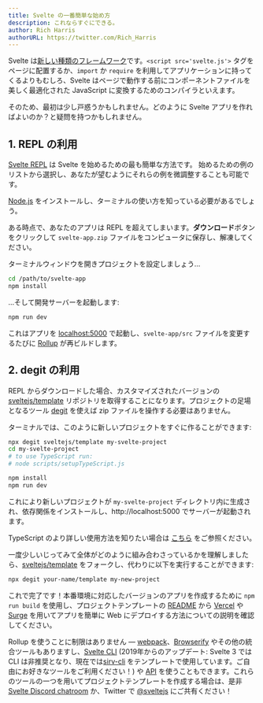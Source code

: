 ```yaml
---
title: Svelte の一番簡単な始め方
description: これならすぐにできる。
author: Rich Harris
authorURL: https://twitter.com/Rich_Harris
---
```


Svelte は[新しい種類のフレームワーク](/blog/frameworks-without-the-framework)です。`<script src='svelte.js'>` タグをページに配置するか、`import` か `require` を利用してアプリケーションに持ってくるよりもむしろ、Svelte はページで動作する前にコンポーネントファイルを美しく最適化された JavaScript に変換するためのコンパイラといえます。

そのため、最初は少し戸惑うかもしれません。どのように Svelte アプリを作ればよいのか？と疑問を持つかもしれません。


## 1. REPL の利用

[Svelte REPL](repl) は Svelte を始めるための最も簡単な方法です。 始めるための例のリストから選択し、あなたが望むようにそれらの例を微調整することも可能です。

<aside><p><a href="https://nodejs.org/">Node.js</a> をインストールし、ターミナルの使い方を知っている必要があるでしょう。</p></aside>

ある時点で、あなたのアプリは REPL を超えてしまいます。**ダウンロード**ボタンをクリックして `svelte-app.zip` ファイルをコンピュータに保存し、解凍してください。

ターミナルウィンドウを開きプロジェクトを設定しましょう…

```bash
cd /path/to/svelte-app
npm install
```

…そして開発サーバーを起動します:

```bash
npm run dev
```

これはアプリを [localhost:5000](http://localhost:5000) で起動し、`svelte-app/src` ファイルを変更するたびに [Rollup](https://rollupjs.org) が再ビルドします。


## 2. degit の利用

REPL からダウンロードした場合、カスタマイズされたバージョンの [sveltejs/template](https://github.com/sveltejs/template) リポジトリを取得することになります。プロジェクトの足場となるツール [degit](https://github.com/Rich-Harris/degit) を使えば zip ファイルを操作する必要はありません。

ターミナルでは、このように新しいプロジェクトをすぐに作ることができます:

```bash
npx degit sveltejs/template my-svelte-project
cd my-svelte-project
# to use TypeScript run:
# node scripts/setupTypeScript.js

npm install
npm run dev
```

これにより新しいプロジェクトが `my-svelte-project` ディレクトリ内に生成され、依存関係をインストールし、http://localhost:5000 でサーバーが起動されます。

TypeScript のより詳しい使用方法を知りたい場合は [こちら](blog/svelte-and-typescript) をご参照ください。

一度少しいじってみて全体がどのように組み合わさっているかを理解しましたら、[sveltejs/template](https://github.com/sveltejs/template)  をフォークし、代わりに以下を実行することができます:

```bash
npx degit your-name/template my-new-project
```

これで完了です！本番環境に対応したバージョンのアプリを作成するために `npm run build` を使用し、プロジェクトテンプレートの [README](https://github.com/sveltejs/template/blob/master/README.md) から [Vercel](https://vercel.com) や [Surge](http://surge.sh/) を用いてアプリを簡単に Web にデプロイする方法についての説明を確認してください。

Rollup を使うことに制限はありません — [webpack](https://github.com/sveltejs/svelte-loader)、[Browserify](https://github.com/tehshrike/sveltify) やその他の統合ツールもありますし、[Svelte CLI](https://github.com/sveltejs/svelte-cli) (2019年からのアップデート: Svelte 3 では CLI は非推奨となり、現在では[sirv-cli](https://www.npmjs.com/package/sirv-cli) をテンプレートで使用しています。ご自由にお好きなツールをご利用ください！) や [API](https://github.com/sveltejs/svelte/tree/v2#api) を使うこともできます。これらのツールの一つを用いてプロジェクトテンプレートを作成する場合は、是非 [Svelte Discord chatroom](chat) か、Twitter で [@sveltejs](https://twitter.com/sveltejs) にご共有ください！